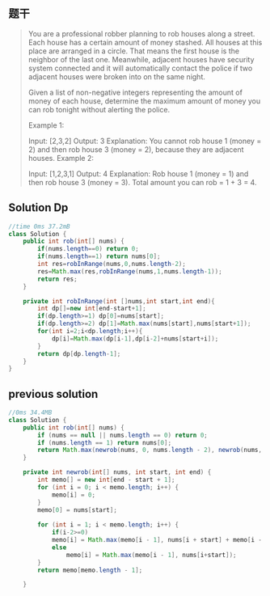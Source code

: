 ## 题干

> You are a professional robber planning to rob houses along a street. Each house has a certain amount of money stashed. All houses at this place are arranged in a circle. That means the first house is the neighbor of the last one. Meanwhile, adjacent houses have security system connected and it will automatically contact the police if two adjacent houses were broken into on the same night.
>
> Given a list of non-negative integers representing the amount of money of each house, determine the maximum amount of money you can rob tonight without alerting the police.
>
> Example 1:
>
> Input: [2,3,2]
> Output: 3
> Explanation: You cannot rob house 1 (money = 2) and then rob house 3 (money = 2),
>              because they are adjacent houses.
> Example 2:
>
> Input: [1,2,3,1]
> Output: 4
> Explanation: Rob house 1 (money = 1) and then rob house 3 (money = 3).
>              Total amount you can rob = 1 + 3 = 4.

## Solution Dp

```java
//time 0ms 37.2mB
class Solution {
    public int rob(int[] nums) {
        if(nums.length==0) return 0;
        if(nums.length==1) return nums[0];
        int res=robInRange(nums,0,nums.length-2);
        res=Math.max(res,robInRange(nums,1,nums.length-1));
        return res;
    }

    private int robInRange(int []nums,int start,int end){
        int dp[]=new int[end-start+1];
        if(dp.length>=1) dp[0]=nums[start];
        if(dp.length>=2) dp[1]=Math.max(nums[start],nums[start+1]);
        for(int i=2;i<dp.length;i++){
            dp[i]=Math.max(dp[i-1],dp[i-2]+nums[start+i]);
        }
        return dp[dp.length-1];
    }
}
```

## previous solution

```java
//0ms 34.4MB
class Solution {
    public int rob(int[] nums) {
        if (nums == null || nums.length == 0) return 0;
        if (nums.length == 1) return nums[0];
        return Math.max(newrob(nums, 0, nums.length - 2), newrob(nums, 1, nums.length-1));
    }

    private int newrob(int[] nums, int start, int end) {
        int memo[] = new int[end - start + 1];
        for (int i = 0; i < memo.length; i++) {
            memo[i] = 0;
        }
        memo[0] = nums[start];
        
        for (int i = 1; i < memo.length; i++) {
            if(i-2>=0)
            memo[i] = Math.max(memo[i - 1], nums[i + start] + memo[i - 2]);
            else
                memo[i] = Math.max(memo[i - 1], nums[i+start]);
        }
        return memo[memo.length - 1];

    }

```

